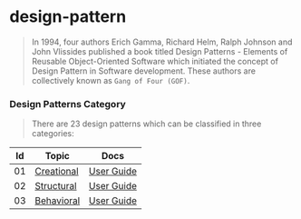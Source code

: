 # design-pattern

> In 1994, four authors Erich Gamma, Richard Helm, Ralph Johnson and John Vlissides published a book titled Design Patterns - Elements of Reusable Object-Oriented Software which initiated the concept of Design Pattern in Software development.
These authors are collectively known as ``` Gang of Four (GOF) ```.

### Design Patterns Category
> There are 23 design patterns which can be classified in three categories: 


|Id | Topic                                                                                  | Docs                                                         
|---|----------------------------------------------------------------------------------------|--------------------------------------------------|
| 01| [Creational](https://github.com/utilityCode-Foundation/go-playground/tree/master/design-pattern/creational/README.md)       | [User Guide]()            |
| 02| [Structural]()       | [User Guide]()            |
| 03| [Behavioral]()       | [User Guide]()            |
